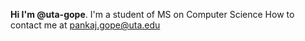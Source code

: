 **Hi I'm @uta-gope**.
I'm a student of MS on Computer Science
How to contact me at pankaj.gope@uta.edu
